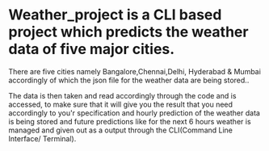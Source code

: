 # Weather_project is a CLI based project which predicts the weather data of five major cities. 

There are five cities namely Bangalore,Chennai,Delhi, Hyderabad & Mumbai accordingly of which the json file for the weather data are being stored..

The data is then taken and read accordingly through the code and is accessed,
to make sure that it will give you the result that you need accordingly to you'r 
specification and hourly prediction of the weather data is being stored and 
future predictions like for the next 6 hours weather is managed and given out as a output
through the CLI(Command Line Interface/ Terminal).
